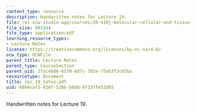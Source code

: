 ```yaml
---
content_type: resource
description: Handwritten notes for Lecture 19.
file: /ol-ocw-studio-app/courses/20-410j-molecular-cellular-and-tissue-biomechanics-be-410j-spring-2003/6094caf3810f528bb8889733ffe52d05_lec_19_notes.pdf
file_size: 983344
file_type: application/pdf
learning_resource_types:
- Lecture Notes
license: https://creativecommons.org/licenses/by-nc-sa/4.0/
ocw_type: OCWFile
parent_title: Lecture Notes
parent_type: CourseSection
parent_uid: 2fac4686-6570-6d7c-702e-75ab3f3c07ba
resourcetype: Document
title: lec_19_notes.pdf
uid: 6094caf3-810f-528b-b888-9733ffe52d05
---
```

Handwritten notes for Lecture 19.